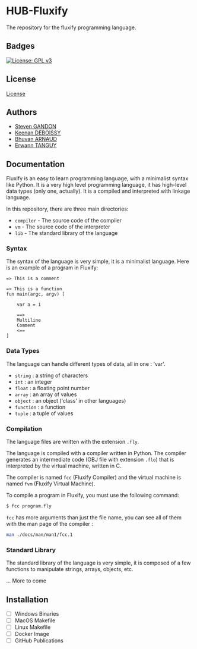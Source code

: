 # HUB-Fluxify

The repository for the fluxify programming language.

## Badges

[![License: GPL v3](https://img.shields.io/badge/License-GPLv3-blue.svg)](https://github.com/StevenGandon/HUB-Fluxify/blob/main/LICENSE)

## License

[License](https://github.com/StevenGandon/HUB-Fluxify/blob/main/license)

## Authors

- [Steven GANDON](https://www.github.com/goldenapple3619)
- [Keenan DEBOISSY](https://www.github.com/kdeboissy)
- [Bhuvan ARNAUD](https://www.github.com/BhuvanArn)
- [Erwann TANGUY](https://www.github.com/Fizo55)

## Documentation

Fluxify is an easy to learn programming language, with a minimalist syntax like Python. It is a very high level programming language, it has high-level data types (only one, actually). It is a compiled and interpreted with linkage language.

In this repository, there are three main directories:
- `compiler` - The source code of the compiler
- `vm` - The source code of the interpreter
- `lib` - The standard library of the language

### Syntax

The syntax of the language is very simple, it is a minimalist language. Here is an example of a program in Fluxify:

```fluxify
=> This is a comment

=> This is a function
fun main(argc, argv) [

    var a = 1

    ==>
    Multiline
    Comment
    <==
]

```

### Data Types

The language can handle different types of data, all in one : 'var'.

- `string` : a string of characters
- `int` : an integer
- `float` : a floating point number
- `array` : an array of values
- `object` : an object ('class' in other languages)
- `function` : a function
- `tuple` : a tuple of values

### Compilation

The language files are written with the extension `.fly`.

The language is compiled with a compiler written in Python. The compiler generates an intermediate code (OBJ file with extension `.flo`) that is interpreted by the virtual machine, written in C.


The compiler is named `fcc` (Fluxify Compiler) and the virtual machine is named `fvm` (Fluxify Virtual Machine).

To compile a program in Fluxify, you must use the following command:

```bash
$ fcc program.fly
```

`fcc` has more arguments than just the file name, you can see all of them with the man page of the compiler :

```bash
man ./docs/man/man1/fcc.1
```

### Standard Library

The standard library of the language is very simple, it is composed of a few functions to manipulate strings, arrays, objects, etc.

... More to come

## Installation

- [ ] Windows Binaries
- [ ] MacOS Makefile
- [ ] Linux Makefile
- [ ] Docker Image
- [ ] GitHub Publications
